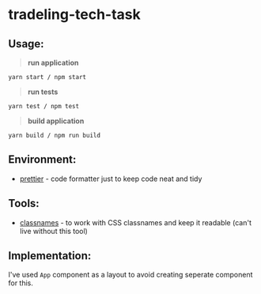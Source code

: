 # tradeling-tech-task

## Usage:
> __run application__
```
yarn start / npm start
```
> __run tests__
```
yarn test / npm test
```
> __build application__
```
yarn build / npm run build
```


## Environment:
- [prettier](https://prettier.io/) - code formatter just to keep code neat and tidy

## Tools:
- [classnames](https://github.com/JedWatson/classnames) - to work with CSS classnames and keep it readable (can't live without this tool)

## Implementation:

I've used `App` component as a layout to avoid creating seperate component for this.
